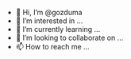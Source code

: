 - 👋 Hi, I’m @gozduma
- 👀 I’m interested in ...
- 🌱 I’m currently learning ...
- 💞️ I’m looking to collaborate on ...
- 📫 How to reach me ...

<!---
gozduma/gozduma is a ✨ special ✨ repository because its `README.md` (this file) appears on your GitHub profile.
You can click the Preview link to take a look at your changes.
--->
